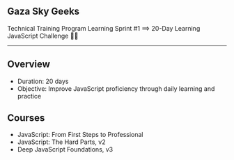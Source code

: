## Gaza Sky Geeks
Technical Training Program Learning Sprint #1 ==> 20-Day Learning JavaScript Challenge 🚀🔥
____________________________________________________________________________________________

## Overview
- Duration: 20 days
- Objective: Improve JavaScript proficiency through daily learning and practice
  
## Courses
- JavaScript: From First Steps to Professional
- JavaScript: The Hard Parts, v2
- Deep JavaScript Foundations, v3
